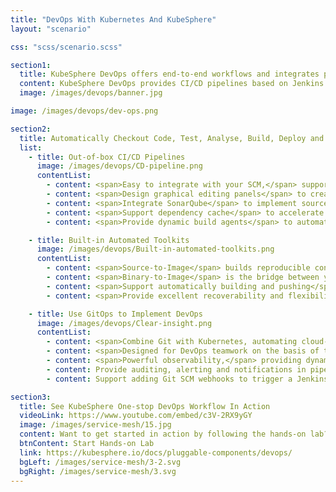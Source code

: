 ```yaml
---
title: "DevOps With Kubernetes And KubeSphere"
layout: "scenario"

css: "scss/scenario.scss"

section1:
  title: KubeSphere DevOps offers end-to-end workflows and integrates popular CI/CD tools to boost delivery.
  content: KubeSphere DevOps provides CI/CD pipelines based on Jenkins with automated workflows including Binary-to-Image (B2I) and Source-to-Image (S2I). It helps organizations accelerate the time to market for products.
  image: /images/devops/banner.jpg

image: /images/devops/dev-ops.png

section2:
  title: Automatically Checkout Code, Test, Analyse, Build, Deploy and Release
  list:
    - title: Out-of-box CI/CD Pipelines
      image: /images/devops/CD-pipeline.png
      contentList:
        - content: <span>Easy to integrate with your SCM,</span> supporting GitLab / GitHub / BitBucket / SVN
        - content: <span>Design graphical editing panels</span> to create CI/CD pipelines without writing any Jenkinsfile
        - content: <span>Integrate SonarQube</span> to implement source code quality analysis
        - content: <span>Support dependency cache</span> to accelerate build and deployment
        - content: <span>Provide dynamic build agents</span> to automatically spin up Pods as necessary

    - title: Built-in Automated Toolkits
      image: /images/devops/Built-in-automated-toolkits.png
      contentList:
        - content: <span>Source-to-Image</span> builds reproducible container images from source code without writing any Dockerfile
        - content: <span>Binary-to-Image</span> is the bridge between your artifact and a runnable image
        - content: <span>Support automatically building and pushing</span> images to any registry, and finally deploying them to Kubernetes
        - content: <span>Provide excellent recoverability and flexibility</span> as you can rebuild and rerun S2I / B2I whenever a patch is needed

    - title: Use GitOps to Implement DevOps
      image: /images/devops/Clear-insight.png
      contentList:
        - content: <span>Combine Git with Kubernetes, automating cloud-native app delivery</span>
        - content: <span>Designed for DevOps teamwork on the basis of the multi-tenant system of KubeSphere</span>
        - content: <span>Powerful observability,</span> providing dynamic logs for S2I / B2I builds and pipelines
        - content: Provide auditing, alerting and notifications in pipelines, ensuring issues can be quickly located and solved
        - content: Support adding Git SCM webhooks to trigger a Jenkins build when new commits are submitted to the branch

section3:
  title: See KubeSphere One-stop DevOps Workflow In Action
  videoLink: https://www.youtube.com/embed/c3V-2RX9yGY
  image: /images/service-mesh/15.jpg
  content: Want to get started in action by following the hands-on lab?
  btnContent: Start Hands-on Lab
  link: https://kubesphere.io/docs/pluggable-components/devops/
  bgLeft: /images/service-mesh/3-2.svg
  bgRight: /images/service-mesh/3.svg
---
```

